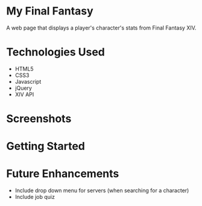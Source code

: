 My Final Fantasy
================

A web page that displays a player's character's stats from Final Fantasy XIV.

Technologies Used 
================
 - HTML5
 - CSS3
 - Javascript
 - jQuery
 - XIV API 
  
Screenshots
===============

Getting Started
===============

Future Enhancements
===============
- Include drop down menu for servers (when searching for a character)
- Include job quiz
